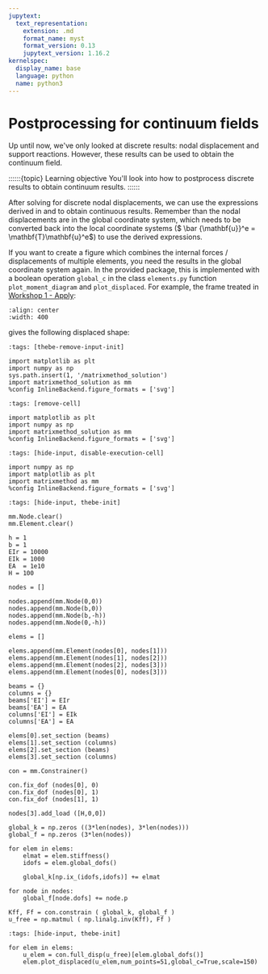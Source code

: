 ```yaml
---
jupytext:
  text_representation:
    extension: .md
    format_name: myst
    format_version: 0.13
    jupytext_version: 1.16.2
kernelspec:
  display_name: base
  language: python
  name: python3
---
```


# Postprocessing for continuum fields

Up until now, we've only looked at discrete results: nodal displacement and support reactions. However, these results can be used to obtain the continuum field.

::::::{topic} Learning objective
You'll look into how to postprocess discrete results to obtain continuum results.
::::::

After solving for discrete nodal displacements, we can use the expressions derived in [](../../lecture1/single_element.md) and [](../element_loads.md) to obtain continuous results. Remember than the nodal displacements are in the global coordinate system, which needs to be converted back into the local coordinate systems ($ \bar {\mathbf{u}}^e = \mathbf{T}\mathbf{u}^e$) to use the derived expressions.

If you want to create a figure which combines the internal forces / displacements of multiple elements, you need the results in the global coordinate system again. In the provided package, this is implemented with a boolean operation `global_c` in the class `elements.py` function `plot_moment_diagram` and `plot_displaced`. For example, the frame treated in [Workshop 1 - Apply](../../workshop1/Workshop_1_Apply.ipynb):

```{figure} https://raw.githubusercontent.com/ibcmrocha/public/main/vierendeel.png
:align: center
:width: 400
```

gives the following displaced shape:

```{code-cell} ipython3
:tags: [thebe-remove-input-init]

import matplotlib as plt
import numpy as np
sys.path.insert(1, '/matrixmethod_solution')
import matrixmethod_solution as mm
%config InlineBackend.figure_formats = ['svg']
```

```{code-cell} ipython3
:tags: [remove-cell]

import matplotlib as plt
import numpy as np
import matrixmethod_solution as mm
%config InlineBackend.figure_formats = ['svg']
```

```{code-cell} ipython3
:tags: [hide-input, disable-execution-cell]

import numpy as np
import matplotlib as plt
import matrixmethod as mm
%config InlineBackend.figure_formats = ['svg']
```

```{code-cell} ipython3
:tags: [hide-input, thebe-init]

mm.Node.clear()
mm.Element.clear()

h = 1
b = 1
EIr = 10000
EIk = 1000
EA  = 1e10
H = 100

nodes = []

nodes.append(mm.Node(0,0))
nodes.append(mm.Node(b,0))
nodes.append(mm.Node(b,-h))
nodes.append(mm.Node(0,-h))

elems = []

elems.append(mm.Element(nodes[0], nodes[1]))
elems.append(mm.Element(nodes[1], nodes[2]))
elems.append(mm.Element(nodes[2], nodes[3]))
elems.append(mm.Element(nodes[0], nodes[3]))

beams = {}
columns = {}
beams['EI'] = EIr
beams['EA'] = EA
columns['EI'] = EIk
columns['EA'] = EA

elems[0].set_section (beams)
elems[1].set_section (columns)
elems[2].set_section (beams)
elems[3].set_section (columns)

con = mm.Constrainer()

con.fix_dof (nodes[0], 0)
con.fix_dof (nodes[0], 1)
con.fix_dof (nodes[1], 1)

nodes[3].add_load ([H,0,0])

global_k = np.zeros ((3*len(nodes), 3*len(nodes)))
global_f = np.zeros (3*len(nodes))

for elem in elems:
    elmat = elem.stiffness()
    idofs = elem.global_dofs()
    
    global_k[np.ix_(idofs,idofs)] += elmat

for node in nodes:
    global_f[node.dofs] += node.p

Kff, Ff = con.constrain ( global_k, global_f )
u_free = np.matmul ( np.linalg.inv(Kff), Ff )
```

```{code-cell} ipython3
:tags: [hide-input, thebe-init]

for elem in elems:
    u_elem = con.full_disp(u_free)[elem.global_dofs()]
    elem.plot_displaced(u_elem,num_points=51,global_c=True,scale=150)
```

```{code-cell} ipython3

```

